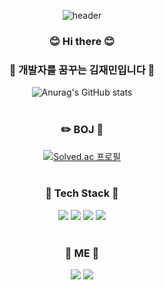 
<div align="center">

![header](https://capsule-render.vercel.app/api?type=waving&color=auto&height=300&section=header&text=welcome&fontSize=90&animation=fadeIn&fontAlignY=38&desc=Jaemin's%20GitHub%20Profile&descAlignY=51&descAlign=62) 


### 😊 Hi there 😊
### 👋 개발자를 꿈꾸는 김재민입니다 👋
![Anurag's GitHub stats](https://github-readme-stats-sand-six-91.vercel.app/api?username=Jaemin0730&show_icons=true&count_private=true&line_height=24&theme=dracula&hide=stars)
<br>
<br>
### ✏️ BOJ 📖
[![Solved.ac
프로필](http://mazassumnida.wtf/api/v2/generate_badge?boj=jaemkim01)](https://solved.ac/jaemkim01)
<br>
<br>
### 🔨 Tech Stack 🔧
  
<a href="" target="_blank"><img src="https://img.shields.io/badge/C-A8B9CC?style=flat-square&logo=C&logoColor=white"/></a>
<a href="" target="_blank"><img src="https://img.shields.io/badge/C++-A8B9CC?style=flat-square&logo=Cplusplus&logoColor=white"/></a>
<a href="" target="_blank"><img src="https://img.shields.io/badge/Python-3776AB?style=flat-square&logo=Python&logoColor=white"/></a>
<a href="" target="_blank"><img src="https://img.shields.io/badge/PostgreSQL-4479A1?style=flat-square&logo=PostgreSQL&logoColor=white"/></a>
<br>
<br>
### 🐣 ME 🐣
<a href="mailto:jaemkim01@hanayang.ac.kr" target="_blank"><img src="https://img.shields.io/badge/GMail-EA4335?style=flat-square&logo=GMail&logoColor=white"/></a>
<a href="https://jaemin0730.tistory.com/" target="_blank"><img src="https://img.shields.io/badge/T tistory-EA4335?style=flat-square&logo=T&logoColor=white"/></a>


</div>
  
<!--
**Jaemin0730/Jaemin0730** is a ✨ _special_ ✨ repository because its `README.md` (this file) appears on your GitHub profile.

Here are some ideas to get you started:

- 🔭 I’m currently working on ...
- 🌱 I’m currently learning ...
- 👯 I’m looking to collaborate on ...
- 🤔 I’m looking for help with ...
- 💬 Ask me about ...
- 📫 How to reach me: ...
- 😄 Pronouns: ...
- ⚡ Fun fact: ...
-->
